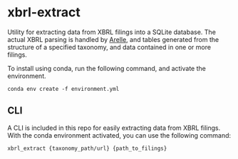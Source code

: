 # xbrl-extract
Utility for extracting data from XBRL filings into a SQLite database. The actual XBRL parsing is handled by [Arelle](https://arelle.org/arelle/), and tables generated from the structure of a specified taxonomy, and data contained in one or more filings.

To install using conda, run the following command, and activate the environment.

```
conda env create -f environment.yml
```



## CLI
A CLI is included in this repo for easily extracting data from XBRL filings. With the conda environment activated, you can use the following command:

```
xbrl_extract {taxonomy_path/url} {path_to_filings}
```

